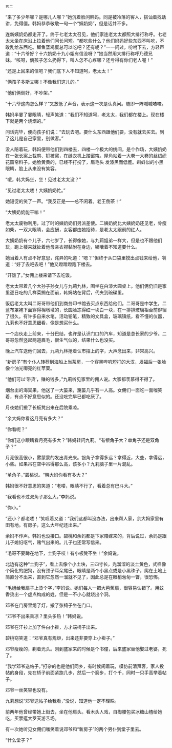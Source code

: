     五二 

   “来了多少年哪？是哪儿人哪？”她沉着脸问韩妈。同是被冷落的客人，搭讪着找话讲，免得僵。韩妈恭恭敬敬一句一个“姨奶奶”，但是话并不多。

   连新姨奶奶都走开了。终于七老太太召见，他们家连老太太都照大排行称呼。七老太太坐在床沿上拉着他们问长问短。“都吃些什么？他们妈妈好些东西不叫吃，不敢乱给东西吃。鲫鱼蒸鸡蛋总可以吃吧？还有呢？”一一问过，吩咐下去，方轻声道：“十六爷好？十六奶奶十九小姐有信没呀？”她当然用大排行称呼乃德兄妹。“咳呀，俩孩子怎么扔得下，叫人怎不心疼哪？还亏得有你们老人喔！”

   “还是上回来的信吧？我们底下人不知道呵，老太太！”

   “俩孩子多斯文哪！不像我们这儿的。”

   “他们俩倒好，不吵架。”

   “十六爷这向怎么样？”又放低了声音，表示这一次是认真问。随即一阵嘁嘁喳喳。

   韩妈半霎了霎眼睛，轻声笑道：“我们不知道呵，老太太，我们都在楼上。现在楼下就是两个烧烟的。”

   问话完毕，便向孩子们说：“去玩去吧。要什么东西跟他们要，没有就去买去。到了这儿是自己家里，别做客。”

   没人陪着玩，韩妈便带他们到四楼去，四楼一个极大的统间，是个作场，大姨奶奶在一张长案上裁剪、钉被窝，在缝衣机上踏窗帘。屋角站着一大卷一大卷的丝绒织花窗帘料子。她脸黄黄的，已经不打扮了，眉毛头 发漆黑而低蹙。蝌蚪似的小黑眼睛，脸上从来没有笑容。

   “嗳，韩大妈坐，坐！见过老太太没？”

   “见过老太太喽！大姨奶奶忙。”

   她短促的笑了一声。“我反正是——总不闲着。老王倒茶！”

   “大姨奶奶能干嘛！”

   老太太废物利用，过了时的姨奶奶们另派差使。二姨奶奶比大姨奶奶还见老，骨瘦如柴，一双大眼睛，会应酬，女客都由她招待，是老太太跟前的红人。

   大姨奶奶有个儿子，六七岁了，长得像她，与九莉姐弟一样大，但是也不跟他们玩，跑上楼来就扯着他母亲衣襟黏附在身边，嘟囔着不知道要什么。

   她当着人有点不好意思，诧异的叱道：“嗯？”但终于从口袋里摸出点钱来给他，嗔道：“好了去吧去吧！”他又蹬蹬蹬跑下楼去。

   “开饭了。”女佣上楼来请下去吃饭。

   老太太带着几个大孙子孙女儿与九莉九林，围坐在白漆大圆桌上。他们俩仍旧是家里逐日吃的几样菜搁在面前，韩妈站在背后，代夹到碗碟里。

   饭后老太太叫二哥哥带他们到商务印书馆去买点东西给他们。二哥哥是中学生，二蓝布罩袍下面穿得棉墩墩的，长圆脸冻得红一块白一块，在一排排玻璃柜台前徘徊了很久。有许多自来水笔，活动铅笔，精致的文具盒，玻璃镇纸，看不懂的仪器，九莉也不好意思细看，像是想买什么。

   一个店伙走上前来，十分巴结，也许是认识门口的汽车，知道是总长家的少爷。二哥哥忽然竖起两道眉毛，很生气似的，结果什么也没买。

   晚上汽车送他们回去，九莉九林抢着认市招上的字，大声念出来，非常高兴。

   “新房子”有个仆人转荐到海船上当茶房，一个穿黑哔叽短打的大汉，发福后一张脸像个油光唧亮的红苹菓。

   “他们可以‘带货’，赚的钱多，”九莉听见家里的佣人说。大家都羡慕得不得了。

   烟台出的海棠果，他送了一大篓来，篾篓几乎有一人高。女佣们一面吃一面嗤笑着，有点不好意思似的。还没吃完早已都吃厌了。

   月夜她们搬了长板凳出来在后院乘凉。

   “余大妈你看这月亮有多大？”

   “你看呢？”

   “你们这小眼睛看月亮有多大？”韩妈转问九莉。“有银角子大？单角子还是双角子？”

   月亮很高很小，雾蒙蒙的发出青光来。银角子拿得多远？拿得近，大些，拿得远，小些。如果吊在空中吊得那么高，该多小？九莉脑子里一片混乱。

   “单角子，”碧桃说。“韩大妈你看有多大？”

   韩妈很不好意思的笑道：“老喽，眼睛不行了，看着总有巴斗大。”

   “我看也不过双角子那么大，”李妈说。

   “你小。”

   “还小？都老喽！”笑叹着又道：“我们这都叫没办法，出来帮人家，余大妈家里有田有地。有房子，这么大年纪还出来。”

   余妈不作声。韩妈也没接口。碧桃和余妈都是卞家陪嫁来的，背后说过，余妈是跟儿子媳妇呕气，赌气出来的。儿子也还常写信来。

   “毛哥不要蹲在地下，土狗子咬！有小板凳不坐！”余妈说。

   北边有这种“土狗子”，看上去像个小土块，三四寸长，光溜溜的淡土黄色，式样像个简化的肥狗，没有颈子耳朵尾巴，眼睛是两个小黑点或是小黑珠子，爬在土地上简直分不出来，直到它忽然一溜就不见了，因此总是在眼梢匆匆一瞥，很恐怖。

   “毛姐给我扇子上烫个字，”李妈说。她们每人一把大芭蕉扇，很容易认错了。用蚊香烫出一个虚点构成的姓，但是一不小心就烧出个洞。

   邓爷在门房里熄了灯，搬了张椅子坐在门口。

   “邓爷不出来乘凉？里头多热！”韩妈说。

   邓爷在汗衫上加了件白小褂，方才端椅子出来。

   碧桃窃笑道：“邓爷真有规炬，出来还非要穿上小褂子。”

   邓爷瘦瘦的，剃着光头。刚到盛家来的时候是个书僮，后来盛家替他娶过老婆，死了。

   “我学邓爷送帖子。”打杂的也是他们同乡，有时候闹着玩，模仿前清拜客，家人投帖的身段，先在轿子前面紧跑几步，然后一个箭步，打个千，同时一只手高举着帖子。

   邓爷一丝笑容也没有。

   九莉想说“邓爷送帖子给我看，”没说，知道他一定不理睬。

   前两年他曾经带她上街去，坐在他肩头。看木头人戏，自掏腰包买冰糖山楂给她吃，买票逛大罗天游艺场。

   有一次她听见女佣们嗤笑着说邓爷和“新房子”的两个男仆到堂子里去。

   “什么堂子？”


